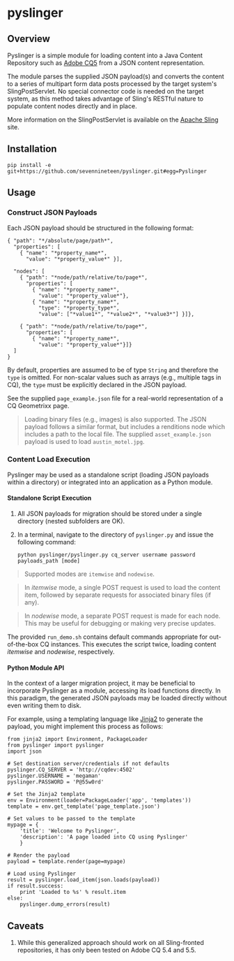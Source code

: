 # pyslinger

## Overview

Pyslinger is a simple module for loading content into a Java Content Repository such as [Adobe CQ5](http://www.day.com/) from a JSON content representation.

The module parses the supplied JSON payload(s) and converts the content to a series of multipart form data posts processed by the target system's SlingPostServlet. No special connector code is needed on the target system, as this method takes advantage of Sling's RESTful nature to populate content nodes directly and in place.

More information on the SlingPostServlet is available on the [Apache Sling](http://sling.apache.org/site/manipulating-content-the-slingpostservlet-servletspost.html) site.

## Installation

    pip install -e git+https://github.com/sevennineteen/pyslinger.git#egg=Pyslinger

## Usage

### Construct JSON Payloads

Each JSON payload should be structured in the following format:

    { "path": "*/absolute/page/path*",
      "properties": [
        { "name": "*property_name*",
          "value": "*property_value*" }],
    
      "nodes": [
        { "path": "*node/path/relative/to/page*",
          "properties": [
            { "name": "*property_name*",
              "value": "*property_value*"},
            { "name": "*property_name*",
              "type": "*property_type*",
              "value": ["*value1*", "*value2*", "*value3*"] }]},
    
        { "path": "*node/path/relative/to/page*",
          "properties": [
            { "name": "*property_name*",
              "value": "*property_value*"}]}
      ]
    }

By default, properties are assumed to be of type `String` and therefore the `type` is omitted. For non-scalar values such as arrays (e.g., multiple tags in CQ), the `type` must be explicitly declared in the JSON payload.

See the supplied `page_example.json` file for a real-world representation of a CQ Geometrixx page.

> Loading binary files (e.g., images) is also supported. The JSON payload follows a similar format, but includes a renditions node which includes a path to the local file. The supplied `asset_example.json` payload is used to load `austin_motel.jpg`.

### Content Load Execution

Pyslinger may be used as a standalone script (loading JSON payloads within a directory) or integrated into an application as a Python module.

#### Standalone Script Execution

1. All JSON payloads for migration should be stored under a single directory (nested subfolders are OK).

2. In a terminal, navigate to the directory of `pyslinger.py` and issue the following command:

    `python pyslinger/pyslinger.py cq_server username password payloads_path [mode]`

> Supported modes are `itemwise` and `nodewise`. 

> In *itemwise* mode, a single POST request is used to load the content item, followed by separate requests for associated binary files (if any).

> In *nodewise* mode, a separate POST request is made for each node. This may be useful for debugging or making very precise updates.

The provided `run_demo.sh` contains default commands appropriate for out-of-the-box CQ instances. This executes the script twice, loading content *itemwise* and *nodewise*, respectively.

#### Python Module API

In the context of a larger migration project, it may be beneficial to incorporate Pyslinger as a module, accessing its load functions directly. In this paradigm, the generated JSON payloads may be loaded directly without even writing them to disk.

For example, using a templating language like [Jinja2](http://jinja.pocoo.org/docs/) to generate the payload, you might implement this process as follows:

    from jinja2 import Environment, PackageLoader
    from pyslinger import pyslinger
    import json

    # Set destination server/credentials if not defaults
    pyslinger.CQ_SERVER = 'http://cqdev:4502'
    pyslinger.USERNAME = 'megaman'
    pyslinger.PASSWORD = 'P@55w0rd'

    # Set the Jinja2 template
    env = Environment(loader=PackageLoader('app', 'templates'))
    template = env.get_template('page_template.json')

    # Set values to be passed to the template
    mypage = {
        'title': 'Welcome to Pyslinger',
        'description': 'A page loaded into CQ using Pyslinger'
        }

    # Render the payload
    payload = template.render(page=mypage)

    # Load using Pyslinger
    result = pyslinger.load_item(json.loads(payload))
    if result.success:
        print 'Loaded to %s' % result.item
    else:
        pyslinger.dump_errors(result)

## Caveats

1. While this generalized approach should work on all Sling-fronted repositories, it has only been tested on Adobe CQ 5.4 and 5.5.
